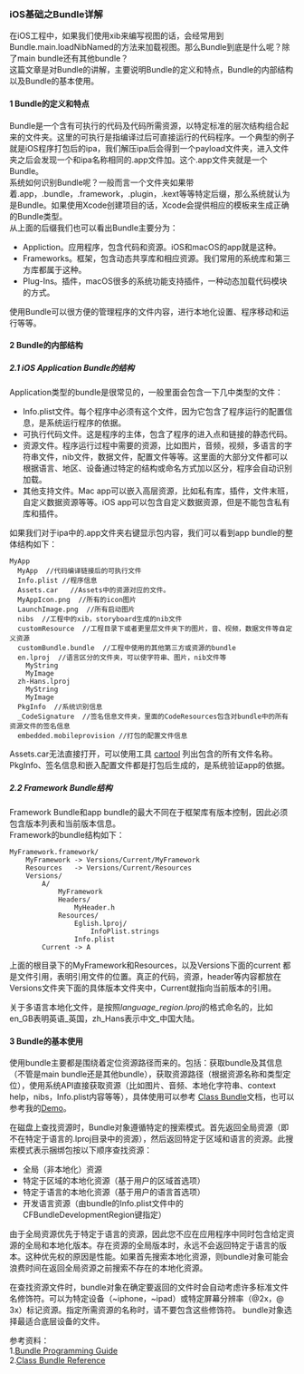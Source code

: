 ### iOS基础之Bundle详解   
在iOS工程中，如果我们使用xib来编写视图的话，会经常用到Bundle.main.loadNibNamed的方法来加载视图。那么Bundle到底是什么呢？除了main bundle还有其他bundle？    
这篇文章是对Bundle的讲解，主要说明Bundle的定义和特点，Bundle的内部结构以及Bundle的基本使用。
#### 1 Bundle的定义和特点      
Bundle是一个含有可执行的代码及代码所需资源，以特定标准的层次结构组合起来的文件夹。这里的可执行是指编译过后可直接运行的代码程序。一个典型的例子就是iOS程序打包后的ipa，我们解压ipa后会得到一个payload文件夹，进入文件夹之后会发现一个和ipa名称相同的.app文件加。这个.app文件夹就是一个Bundle。  
系统如何识别Bundle呢？一般而言一个文件夹如果带着.app，.bundle，.framework，.plugin，.kext等等特定后缀，那么系统就认为是Bundle。如果使用Xcode创建项目的话，Xcode会提供相应的模板来生成正确的Bundle类型。  
从上面的后缀我们也可以看出Bundle主要分为：  

* Appliction。应用程序，包含代码和资源。iOS和macOS的app就是这种。    
* Frameworks。框架，包含动态共享库和相应资源。我们常用的系统库和第三方库都属于这种。  
* Plug-Ins。插件，macOS很多的系统功能支持插件，一种动态加载代码模块的方式。     

使用Bundle可以很方便的管理程序的文件内容，进行本地化设置、程序移动和运行等等。   

#### 2 Bundle的内部结构    
##### 2.1 iOS Application Bundle的结构  
Application类型的bundle是很常见的，一般里面会包含一下几中类型的文件：  

* Info.plist文件。每个程序中必须有这个文件，因为它包含了程序运行的配置信息，是系统运行程序的依据。  
* 可执行代码文件。这是程序的主体，包含了程序的进入点和链接的静态代码。  
* 资源文件。程序运行过程中需要的资源，比如图片，音频，视频，多语言的字符串文件，nib文件，数据文件，配置文件等等。这里面的大部分文件都可以根据语言、地区、设备通过特定的结构或命名方式加以区分，程序会自动识别加载。  
* 其他支持文件。Mac app可以嵌入高层资源，比如私有库，插件，文件末班，自定义数据资源等等。iOS app可以包含自定义数据资源，但是不能包含私有库和插件。    

如果我们对于ipa中的.app文件夹右键显示包内容，我们可以看到app bundle的整体结构如下：  

	MyApp  
	  MyApp  //代码编译链接后的可执行文件  
	  Info.plist //程序信息
	  Assets.car   //Assets中的资源对应的文件。    
	  MyAppIcon.png  //所有的icon图片   
	  LaunchImage.png  //所有启动图片 
	  nibs  //工程中的xib，storyboard生成的nib文件 
	  customResource  //工程目录下或者更里层文件夹下的图片，音、视频，数据文件等自定义资源  
	  customBundle.bundle  //工程中使用的其他第三方或资源的bundle  
	  en.lproj  //语言区分的文件夹，可以使字符串、图片，nib文件等
	    MyString  
	    MyImage
	  zh-Hans.lproj  
	    MyString  
	    MyImage  
	  PkgInfo  //系统识别信息  
	  _CodeSignature  //签名信息文件夹，里面的CodeResources包含对bundle中的所有资源文件的签名信息  
	  embedded.mobileprovision //打包的配置文件信息  
	  
	  

Assets.car无法直接打开，可以使用工具 [cartool](https://github.com/steventroughtonsmith/cartool) 列出包含的所有文件名称。PkgInfo、签名信息和嵌入配置文件都是打包后生成的，是系统验证app的依据。  
  
##### 2.2 Framework Bundle结构  
Framework Bundle和app bundle的最大不同在于框架库有版本控制，因此必须包含版本列表和当前版本信息。  
Framework的bundle结构如下：  

	MyFramework.framework/
		MyFramework -> Versions/Current/MyFramework  
		Resources   -> Versions/Current/Resources  
		Versions/
			A/
				MyFramework
				Headers/
					MyHeader.h
				Resources/ 
					Eglish.lproj/
						InfoPlist.strings 
					Info.plist
			Current -> A

上面的根目录下的MyFramework和Resources，以及Versions下面的current 都是文件引用，表明引用文件的位置。真正的代码，资源，header等内容都放在Versions文件夹下面的具体版本文件夹中，Current就指向当前版本的引用。    

关于多语言本地化文件，是按照*language_region.lproj*的格式命名的，比如en_GB表明英语_英国，zh_Hans表示中文_中国大陆。  
  
#### 3 Bundle的基本使用    
使用bundle主要都是围绕着定位资源路径而来的。包括：获取bundle及其信息（不管是main bundle还是其他bundle），获取资源路径（根据资源名称和类型定位），使用系统API直接获取资源（比如图片、音频、本地化字符串、context help，nibs，Info.plist内容等等），具体使用可以参考 [Class Bundle](https://developer.apple.com/documentation/foundation/bundle)文档，也可以参考我的[Demo](https://github.com/Justin-ZhengYi/BundelPathDemo)。    

在磁盘上查找资源时，Bundle对象遵循特定的搜索模式。首先返回全局资源（即不在特定于语言的.lproj目录中的资源），然后返回特定于区域和语言的资源。此搜索模式表示捆绑包按以下顺序查找资源：

* 全局（非本地化）资源
* 特定于区域的本地化资源（基于用户的区域首选项）
* 特定于语言的本地化资源（基于用户的语言首选项）
* 开发语言资源（由bundle的Info.plist文件中的CFBundleDevelopmentRegion键指定）

由于全局资源优先于特定于语言的资源，因此您不应在应用程序中同时包含给定资源的全局和本地化版本。存在资源的全局版本时，永远不会返回特定于语言的版本。这种优先权的原因是性能。如果首先搜索本地化资源，则bundle对象可能会浪费时间在返回全局资源之前搜索不存在的本地化资源。

在查找资源文件时，bundle对象在确定要返回的文件时会自动考虑许多标准文件名修饰符。可以为特定设备（~iphone，~ipad）或特定屏幕分辨率（@2x，@ 3x）标记资源。指定所需资源的名称时，请不要包含这些修饰符。 bundle对象选择最适合底层设备的文件。   

 


参考资料：  
1.[Bundle Programming Guide](https://developer.apple.com/library/archive/documentation/CoreFoundation/Conceptual/CFBundles/AccessingaBundlesContents/AccessingaBundlesContents.html#//apple_ref/doc/uid/10000123i-CH104-SW6)  
2.[Class Bundle Reference](https://developer.apple.com/documentation/foundation/bundle)  




  
